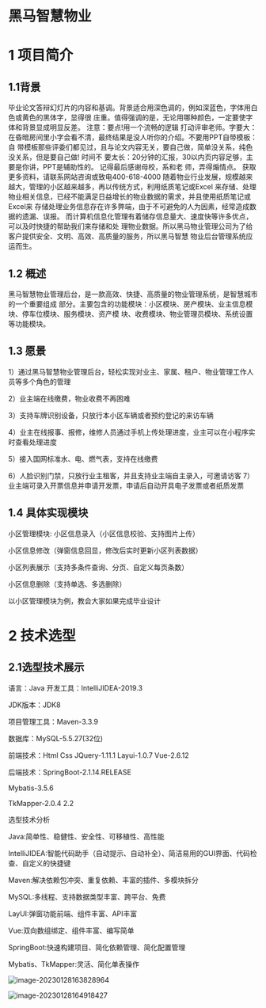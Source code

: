 <meta name="referrer" content="no-referrer">

# 

# 		黑马智慧物业

# 1 项目简介 

## 1.1背景

 毕业论文答辩幻灯片的内容和基调。背景适合用深色调的，例如深蓝色，字体用白色或黄色的黑体字，显得很 庄重。值得强调的是，无论用哪种颜色，一定要使字体和背景显成明显反差。 注意：要点!用一个流畅的逻辑 打动评审老师。字要大：在昏暗房间里小字会看不清，最终结果是没人听你的介绍。不要用PPT自带模板：自 带模板那些评委们都见过，且与论文内容无关，要自己做，简单没关系，纯色没关系，但是要自己做! 时间不 要太长：20分钟的汇报，30以内页内容足够，主要是你讲，PPT是辅助性的。 记得最后感谢母校，系和老 师，弄得煽情点。 获取更多资料，请联系网站咨询或致电400-618-4000 随着物业行业发展，规模越来越大，管理的小区越来越多，再以传统方式，利用纸质笔记或Excel 来存储、处理物业相关信息，已经不能满足日益增长的物业数据的需求，并且使用纸质笔记或Excel来 存储处理业务信息存在许多弊端，由于不可避免的人为因素，经常造成数据的遗漏、误报。 而计算机信息化管理有着储存信息量大、速度快等许多优点，可以及时快捷的帮助我们来存储和处 理物业数据。所以黑马物业管理公司为了给客户提供安全、文明、高效、高质量的服务，所以黑马智慧 物业后台管理系统应运而生。

## 1.2 概述

 黑马智慧物业管理后台，是一款高效、快捷、高质量的物业管理系统，是智慧城市的一个重要组成 部分。主要包含的功能模块：小区模块、房产模块、业主信息模块、停车位模块、服务模块、资产模 块、收费模块、物业管理员模块、系统设置等功能模块。 

## 1.3 愿景 

1）通过黑马智慧物业管理后台，轻松实现对业主、家属、租户、物业管理工作人员等多个角色的管理 

2）业主端在线缴费，物业收费不再困难 

3）支持车牌识别设备，只放行本小区车辆或者预约登记的来访车辆 

4）业主在线报事、报修，维修人员通过手机上传处理进度，业主可以在小程序实时查看处理进度 

5）接入国网标准水、电、燃气表，支持在线缴费 

6）人脸识别门禁，只放行业主租客，并且支持业主端自主录入，可邀请访客 7）业主端可录入开票信息并申请开发票，申请后自动开具电子发票或者纸质发票 



## 1.4 具体实现模块 

小区管理模块: 小区信息录入（小区信息校验、支持图片上传） 

小区信息修改（弹窗信息回显，修改后实时更新小区列表数据） 

小区列表展示（支持多条件查询、分页、自定义每页条数）

 小区信息删除（支持单选、多选删除） 

以小区管理模块为例，教会大家如果完成毕业设计



#  2 技术选型 

## 2.1选型技术展示 

语言：Java 开发工具：IntelliJIDEA-2019.3

 JDK版本：JDK8 

项目管理工具：Maven-3.3.9

 数据库：MySQL-5.5.27(32位) 

前端技术：Html Css JQuery-1.11.1 Layui-1.0.7 Vue-2.6.12 

后端技术：SpringBoot-2.1.14.RELEASE 

Mybatis-3.5.6 

TkMapper-2.0.4 2.2

选型技术分析

 Java:简单性、稳健性、安全性、可移植性、高性能

 IntelliJIDEA:智能代码助手（自动提示、自动补全）、简洁易用的GUI界面、代码检查、自定义的快捷键

 Maven:解决依赖包冲突、重复依赖、丰富的插件、多模块拆分 

MySQL:多线程、支持数据类型丰富、跨平台、免费

 LayUI:弹窗功能前端、组件丰富、API丰富

 Vue:双向数组绑定、组件丰富、编写简单 

SpringBoot:快速构建项目、简化依赖管理、简化配置管理

Mybatis、TkMapper:灵活、简化单表操作



![image-20230128163828964](https://i0.hdslb.com/bfs/album/e618e45304bf157912f1a54170a84762322b23c1.png)

![image-20230128164918427](https://i0.hdslb.com/bfs/album/05ae298bfc506efe9e83a6d60f015669219e345c.png)



